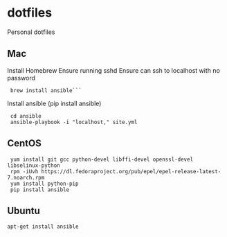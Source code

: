 dotfiles
========

Personal dotfiles

Mac
---
Install Homebrew 
Ensure running sshd
Ensure can ssh to localhost with no password
```
 brew install ansible```
```

Install ansible (pip install ansible)
```
 cd ansible
 ansible-playbook -i "localhost," site.yml
```

CentOS
------

```
 yum install git gcc python-devel libffi-devel openssl-devel libselinux-python
 rpm -iUvh https://dl.fedoraproject.org/pub/epel/epel-release-latest-7.noarch.rpm
 yum install python-pip
 pip install ansible
```

Ubuntu
------

```
apt-get install ansible
```
